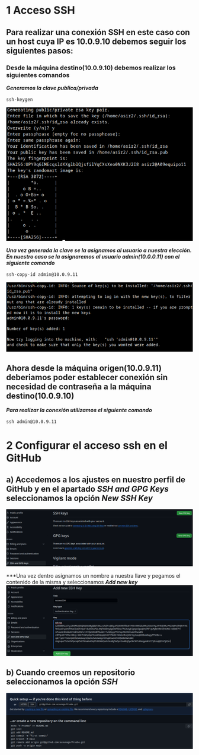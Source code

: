 # 1 Acceso SSH
## Para realizar una conexión SSH en este caso con un host cuya IP es 10.0.9.10 debemos seguir los siguientes pasos:

### Desde la máquina destino(10.0.9.10) debemos realizar los siguientes comandos
***Generamos la clave publica/privada***
  
    ssh-keygen 

![clave generada](./imagenes/Screenshot_20240206_160326.png)

***Una vez generada la clave se la asignamos al usuario a nuestra elección. En nuestro caso se la asignaremos al usuario admin(10.0.0.11) con el siguiente comando***

    ssh-copy-id admin@10.0.9.11
![clave asignada](./imagenes/Screenshot_20240206_161117.png)

## Ahora desde la máquina origen(10.0.9.11) deberiamos poder establecer conexión sin necesidad de contraseña a la máquina destino(10.0.9.10)
***Para realizar la conexión utilizamos el siguiente comando***

    ssh admin@10.0.9.11

# 2 Configurar el acceso ssh en el GitHub 

## a) Accedemos a los ajustes en nuestro perfil de GitHub y en el apartado *SSH and GPG Keys* seleccionamos la opción *New SSH Key*
![Ajustes github](./imagenes/Screenshot_20240206_162001.png)

***Una vez dentro asignamos un nombre a nuestra llave y pegamos el contenido de la misma y seleccionamos ***Add new key***
![Añadimos la key](./imagenes/Screenshot_20240206_162427.png)

## b) Cuando creemos un repositorio seleccionamos la opción ***SSH***
![Creacion de repositorio](./imagenes/Screenshot_20240206_163220.png)

